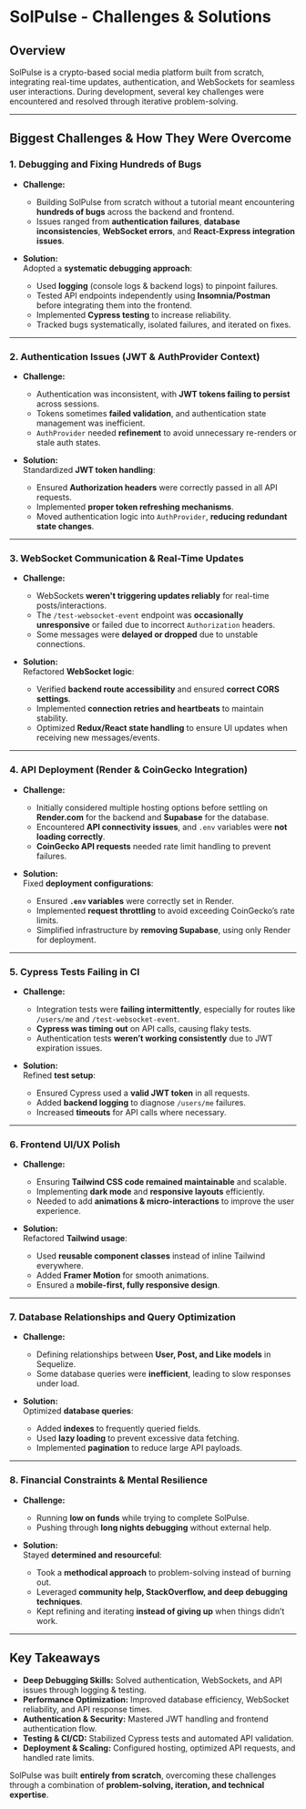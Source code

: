 # SolPulse - Challenges & Solutions

## Overview
SolPulse is a crypto-based social media platform built from scratch, integrating real-time updates, authentication, and WebSockets for seamless user interactions. During development, several key challenges were encountered and resolved through iterative problem-solving.

---

## Biggest Challenges & How They Were Overcome

### **1. Debugging and Fixing Hundreds of Bugs**
- **Challenge:**  
  - Building SolPulse from scratch without a tutorial meant encountering **hundreds of bugs** across the backend and frontend.  
  - Issues ranged from **authentication failures**, **database inconsistencies**, **WebSocket errors**, and **React-Express integration issues**.  

- **Solution:**  
  Adopted a **systematic debugging approach**:  
  - Used **logging** (console logs & backend logs) to pinpoint failures.  
  - Tested API endpoints independently using **Insomnia/Postman** before integrating them into the frontend.  
  - Implemented **Cypress testing** to increase reliability.  
  - Tracked bugs systematically, isolated failures, and iterated on fixes.  

---

### **2. Authentication Issues (JWT & AuthProvider Context)**
- **Challenge:**  
  - Authentication was inconsistent, with **JWT tokens failing to persist** across sessions.  
  - Tokens sometimes **failed validation**, and authentication state management was inefficient.  
  - `AuthProvider` needed **refinement** to avoid unnecessary re-renders or stale auth states.  

- **Solution:**  
  Standardized **JWT token handling**:  
  - Ensured **Authorization headers** were correctly passed in all API requests.  
  - Implemented **proper token refreshing mechanisms**.  
  - Moved authentication logic into `AuthProvider`, **reducing redundant state changes**.  

---

### **3. WebSocket Communication & Real-Time Updates**
- **Challenge:**  
  - WebSockets **weren't triggering updates reliably** for real-time posts/interactions.  
  - The `/test-websocket-event` endpoint was **occasionally unresponsive** or failed due to incorrect `Authorization` headers.  
  - Some messages were **delayed or dropped** due to unstable connections.  

- **Solution:**  
 Refactored **WebSocket logic**:  
  - Verified **backend route accessibility** and ensured **correct CORS settings**.  
  - Implemented **connection retries and heartbeats** to maintain stability.  
  - Optimized **Redux/React state handling** to ensure UI updates when receiving new messages/events.  

---

### **4. API Deployment (Render & CoinGecko Integration)**
- **Challenge:**  
  - Initially considered multiple hosting options before settling on **Render.com** for the backend and **Supabase** for the database.  
  - Encountered **API connectivity issues**, and `.env` variables were **not loading correctly**.  
  - **CoinGecko API requests** needed rate limit handling to prevent failures.  

- **Solution:**  
  Fixed **deployment configurations**:  
  - Ensured **`.env` variables** were correctly set in Render.  
  - Implemented **request throttling** to avoid exceeding CoinGecko’s rate limits.  
  - Simplified infrastructure by **removing Supabase**, using only Render for deployment.  

---

### **5. Cypress Tests Failing in CI**
- **Challenge:**  
  - Integration tests were **failing intermittently**, especially for routes like `/users/me` and `/test-websocket-event`.  
  - **Cypress was timing out** on API calls, causing flaky tests.  
  - Authentication tests **weren’t working consistently** due to JWT expiration issues.  

- **Solution:**  
  Refined **test setup**:  
  - Ensured Cypress used a **valid JWT token** in all requests.  
  - Added **backend logging** to diagnose `/users/me` failures.  
  - Increased **timeouts** for API calls where necessary.  

---

### **6. Frontend UI/UX Polish**
- **Challenge:**  
  - Ensuring **Tailwind CSS code remained maintainable** and scalable.  
  - Implementing **dark mode** and **responsive layouts** efficiently.  
  - Needed to add **animations & micro-interactions** to improve the user experience.  

- **Solution:**  
  Refactored **Tailwind usage**:  
  - Used **reusable component classes** instead of inline Tailwind everywhere.  
  - Added **Framer Motion** for smooth animations.  
  - Ensured a **mobile-first, fully responsive design**.  

---

### **7. Database Relationships and Query Optimization**
- **Challenge:**  
  - Defining relationships between **User, Post, and Like models** in Sequelize.  
  - Some database queries were **inefficient**, leading to slow responses under load.  

- **Solution:**  
  Optimized **database queries**:  
  - Added **indexes** to frequently queried fields.  
  - Used **lazy loading** to prevent excessive data fetching.  
  - Implemented **pagination** to reduce large API payloads.  

---

### **8. Financial Constraints & Mental Resilience**
- **Challenge:**  
  - Running **low on funds** while trying to complete SolPulse.  
  - Pushing through **long nights debugging** without external help.  

- **Solution:**  
  Stayed **determined and resourceful**:  
  - Took a **methodical approach** to problem-solving instead of burning out.  
  - Leveraged **community help, StackOverflow, and deep debugging techniques**.  
  - Kept refining and iterating **instead of giving up** when things didn’t work.  

---

## **Key Takeaways**
- **Deep Debugging Skills:** Solved authentication, WebSockets, and API issues through logging & testing.  
- **Performance Optimization:** Improved database efficiency, WebSocket reliability, and API response times.  
- **Authentication & Security:** Mastered JWT handling and frontend authentication flow.  
- **Testing & CI/CD:** Stabilized Cypress tests and automated API validation.  
- **Deployment & Scaling:** Configured hosting, optimized API requests, and handled rate limits.  

SolPulse was built **entirely from scratch**, overcoming these challenges through a combination of **problem-solving, iteration, and technical expertise**. 
